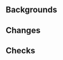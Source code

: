 ## Backgrounds



## Changes


## Checks

<!-- Generated by kasaikou/pr-checklist-action, DO NOT EDIT. -->

<!-- Generated by kasaikou/pr-checklist-action up to here. -->
